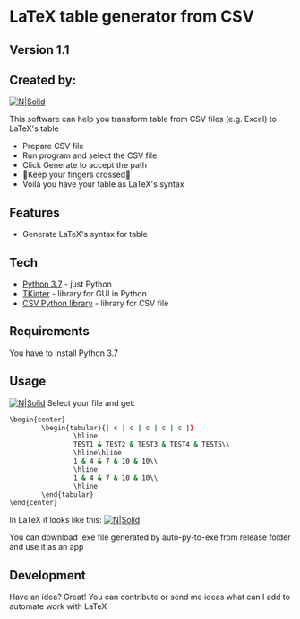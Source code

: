 # LaTeX table generator from CSV
## Version 1.1
##  Created by:
[![N|Solid](https://i.imgur.com/zk7PUsqm.jpg)](https://nodesource.com/products/nsolid)



This software can help you transform table from CSV files (e.g. Excel) to LaTeX's table

- Prepare CSV file
- Run program and select the CSV file
- Click Generate to accept the path
- 🤞Keep your fingers crossed🤞 
- Voilà you have your table as LaTeX's syntax 

## Features

- Generate LaTeX's syntax for table

## Tech

- [Python 3.7] - just Python
- [TKinter] - library for GUI in Python
- [CSV Python library] - library for CSV file

## Requirements

You have to install Python 3.7 

## Usage 
[![N|Solid](https://i.imgur.com/x0gsIsf.png)](https://nodesource.com/products/nsolid)
Select your file and get:
```sh
\begin{center}
        \begin{tabular}{| c | c | c | c | c |}
                \hline
                TEST1 & TEST2 & TEST3 & TEST4 & TEST5\\
                \hline\hline
                1 & 4 & 7 & 10 & 10\\
                \hline
                1 & 4 & 7 & 10 & 10\\
                \hline
        \end{tabular}
\end{center}
```

In LaTeX it looks like this:
[![N|Solid](https://i.imgur.com/vMgR5dE.png)](https://nodesource.com/products/nsolid)

You can download .exe file generated by auto-py-to-exe from release folder and use it as an app 


## Development

Have an idea? Great!
You can contribute or send me ideas what can I add to automate work with LaTeX





   [Python 3.7]: <https://www.python.org/downloads/release/python-370/>
   [CSV Python library]: <https://docs.python.org/3/library/csv.html>
   [TKinter]: <https://docs.python.org/3/library/tk.html>